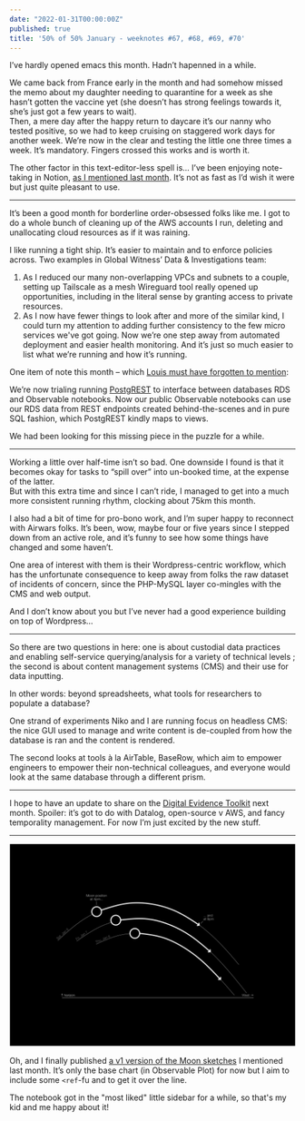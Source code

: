 ```yaml
---
date: "2022-01-31T00:00:00Z"
published: true
title: '50% of 50% January - weeknotes #67, #68, #69, #70'
---
```


I’ve hardly opened emacs this month. Hadn’t hapenned in a while. 

We came back from France early in the month and had somehow missed the memo about my daughter needing to quarantine for a week as she hasn’t gotten the vaccine yet (she doesn’t has strong feelings towards it, she’s just got a few years to wait).  
Then, a mere day after the happy return to daycare it’s our nanny who tested positive, so we had to keep cruising on staggered work days for another week. We’re now in the clear and testing the little one three times a week. It’s mandatory. Fingers crossed this works and is worth it.

The other factor in this text-editor-less spell is... I’ve been enjoying note-taking in Notion, [as I mentioned last month](https://basilesimon.fr/weeknotes/weeknotes-63-64-65-66/). It’s not as fast as I’d wish it were but just quite pleasant to use.

---

It’s been a good month for borderline order-obsessed folks like me. I got to do a whole bunch of cleaning up of the AWS accounts I run, deleting and unallocating cloud resources as if it was raining.

I like running a tight ship. It’s easier to maintain and to enforce policies across. Two examples in Global Witness’ Data & Investigations team:

1. As I reduced our many non-overlapping VPCs and subnets to a couple, setting up Tailscale as a mesh Wireguard tool really opened up opportunities, including in the literal sense by granting access to private resources. 
2. As I now have fewer things to look after and more of the similar kind, I could turn my attention to adding further consistency to the few micro services we've got going. Now we’re one step away from automated deployment and easier health monitoring. And it’s just so much easier to list what we’re running and how it’s running.

One item of note this month – which [Louis must have forgotten to mention](https://ltrg.co.uk/2022/01/29/observable-vs-r.html): 

We’re now trialing running [PostgREST](https://postgrest.org/en/stable/index.html) to interface between databases RDS and Observable notebooks. Now our public Observable notebooks can use our RDS data from REST endpoints created behind-the-scenes and in pure SQL fashion, which PostgREST kindly maps to views.

We had been looking for this missing piece in the puzzle for a while.

---

Working a little over half-time isn’t so bad. One downside I found is that it becomes okay for tasks to “spill over” into un-booked time, at the expense of the latter.  
But with this extra time and since I can’t ride, I managed to get into a much more consistent running rhythm, clocking about 75km this month.

I also had a bit of time for pro-bono work, and I’m super happy to reconnect with Airwars folks. It’s been, wow, maybe four or five years since I stepped down from an active role, and it’s funny to see how some things have changed and some haven’t.

One area of interest with them is their Wordpress-centric workflow, which has the unfortunate consequence to keep away from folks the raw dataset of incidents of concern, since the PHP-MySQL layer co-mingles with the CMS and web output.

And I don’t know about you but I’ve never had a good experience building on top of Wordpress…

---

So there are two questions in here: one is about custodial data practices and enabling self-service querying/analysis for a variety of technical levels ; the second is about content management systems (CMS) and their use for data inputting. 

In other words: beyond spreadsheets, what tools for researchers to populate a database?

One strand of experiments Niko and I are running focus on headless CMS: the nice GUI used to manage and write content is de-coupled from how the database is ran and the content is rendered. 

The second looks at tools à la AirTable, BaseRow, which aim to empower engineers to empower their non-technical colleagues, and everyone would look at the same database through  a different prism. 

---

I hope to have an update to share on the [Digital Evidence Toolkit](https://digitalevidencetoolkit.org) next month. Spoiler: it’s got to do with Datalog, open-source v AWS, and fancy temporality management. For now I’m just excited by the new stuff.

---

![Where is the Moon from my window](assets/moon-sketches.png)

Oh, and I finally published [a v1 version of the Moon sketches](https://observablehq.com/@basilesimon/the-moon-from-my-kitchen-window-this-evening) I mentioned last month. It’s only the base chart (in Observable Plot) for now but I aim to include some `<ref`-fu and to get it over the line.

The notebook got in the "most liked" little sidebar for a while, so that's my kid and me happy about it!
